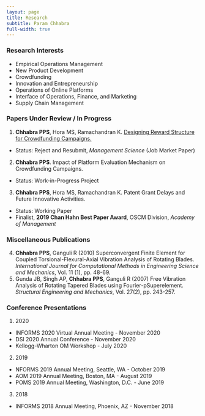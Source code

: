 ```yaml
---
layout: page
title: Research
subtitle: Param Chhabra
full-width: true
---
```


### Research Interests
  * Empirical Operations Management   
  * New Product Development
  * Crowdfunding                       
  * Innovation and Entrepreneurship
  * Operations of Online Platforms      
  * Interface of Operations, Finance, and Marketing     
  * Supply Chain Management
  
### Papers Under Review / In Progress
1. **Chhabra PPS**, Hora MS, Ramachandran K. [Designing Reward Structure for Crowdfunding Campaigns.](http://ssrn.com/abstract=3742853)
 - Status: Reject and Resubmit, *Management Science* (Job Market Paper)
2. **Chhabra PPS**. Impact of Platform Evaluation Mechanism on Crowdfunding Campaigns. 
 - Status: Work-in-Progress Project
3. **Chhabra PPS**, Hora MS, Ramachandran K. Patent Grant Delays and Future Innovative Activities. 
 - Status: Working Paper
 - Finalist, **2019 Chan Hahn Best Paper Award**, OSCM Division, *Academy of Management*

### Miscellaneous Publications
4. **Chhabra PPS**, Ganguli R (2010) Superconvergent Finite Element for Coupled Torsional-Flexural-Axial Vibration Analysis of Rotating Blades. *International Journal for Computational Methods in Engineering Science and Mechanics*, Vol. 11 (1), pp. 48-69.
5. Gunda JB, Singh AP, **Chhabra PPS**, Ganguli R (2007) Free Vibration Analysis of Rotating Tapered Blades using Fourier-pSuperelement. *Structural Engineering and Mechanics*, Vol. 27(2), pp. 243-257.

### Conference Presentations
1. 2020
 - INFORMS 2020 Virtual Annual Meeting - November 2020
 - DSI 2020 Annual Conference - November 2020
 - Kellogg-Wharton OM Workshop - July 2020
   
2. 2019
 - NFORMS 2019 Annual Meeting, Seattle, WA - October 2019
 - AOM 2019 Annual Meeting, Boston, MA - August 2019
 - POMS 2019 Annual Meeting, Washington, D.C. - June 2019
 
3. 2018
 - INFORMS 2018 Annual Meeting, Phoenix, AZ - November 2018
